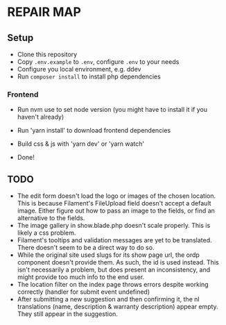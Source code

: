 # REPAIR MAP

## Setup
- Clone this repository
- Copy `.env.example` to `.env`, configure `.env` to your needs
- Configure you local environment, e.g. ddev
- Run `composer install` to install php dependencies

### Frontend
- Run nvm use to set node version (you might have to install it if you haven't already)
- Run 'yarn install' to download frontend dependencies
- Build css & js with 'yarn dev' or 'yarn watch'

- Done!

## TODO
- The edit form doesn't load the logo or images of the chosen location. This is because Filament's FileUpload field doesn't
  accept a default image. Either figure out how to pass an image to the fields, or find an alternative to the fields.
- The image gallery in show.blade.php doesn't scale properly. This is likely a css problem.
- Filament's tooltips and validation messages are yet to be translated. There doesn't seem to be a direct way to do so.
- While the original site used slugs for its show page url, the ordp component doesn't provide them. As such, the id is 
  used instead. This isn't necessarily a problem, but does present an inconsistency, and might provide too much info to
  the end user. 
- The location filter on the index page throws errors despite working correctly (handler for submit event undefined)
- After submitting a new suggestion and then confirming it, the nl translations (name, description & warranty description)
  appear empty. They still appear in the suggestion.
